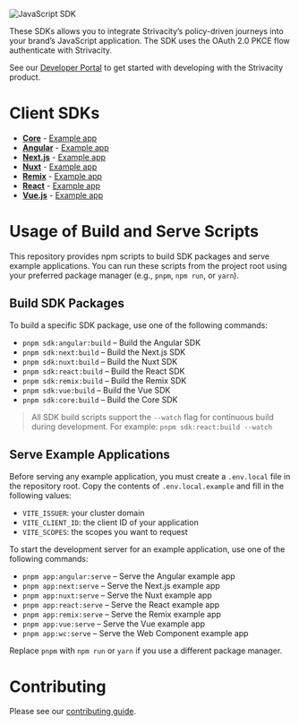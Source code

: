 ![JavaScript SDK](https://static.strivacity.com/images/javascript-sdk.png)

These SDKs allows you to integrate Strivacity’s policy-driven journeys into your brand’s JavaScript application. The SDK uses the OAuth 2.0 PKCE flow authenticate with Strivacity.

See our [Developer Portal](https://www.strivacity.com/learn-support/developer-hub) to get started with developing with the Strivacity product.

# Client SDKs

- **[Core](https://github.com/Strivacity/sdk-js/tree/main/packages/sdk-core)** - [Example app](https://github.com/Strivacity/sdk-js/tree/main/apps/web-component)
- **[Angular](https://github.com/Strivacity/sdk-js/tree/main/packages/sdk-angular)** - [Example app](https://github.com/Strivacity/sdk-js/tree/main/apps/angular)
- **[Next.js](https://github.com/Strivacity/sdk-js/tree/main/packages/sdk-next)** - [Example app](https://github.com/Strivacity/sdk-js/tree/main/apps/next)
- **[Nuxt](https://github.com/Strivacity/sdk-js/tree/main/packages/sdk-nuxt)** - [Example app](https://github.com/Strivacity/sdk-js/tree/main/apps/nuxt)
- **[Remix](https://github.com/Strivacity/sdk-js/tree/main/packages/sdk-remix)** - [Example app](https://github.com/Strivacity/sdk-js/tree/main/apps/remix)
- **[React](https://github.com/Strivacity/sdk-js/tree/main/packages/sdk-react)** - [Example app](https://github.com/Strivacity/sdk-js/tree/main/apps/react)
- **[Vue.js](https://github.com/Strivacity/sdk-js/tree/main/packages/sdk-vue)** - [Example app](https://github.com/Strivacity/sdk-js/tree/main/apps/vue)

# Usage of Build and Serve Scripts

This repository provides npm scripts to build SDK packages and serve example applications. You can run these scripts from the project root using your preferred package manager (e.g., `pnpm`, `npm run`, or `yarn`).

## Build SDK Packages

To build a specific SDK package, use one of the following commands:

- `pnpm sdk:angular:build` – Build the Angular SDK
- `pnpm sdk:next:build` – Build the Next.js SDK
- `pnpm sdk:nuxt:build` – Build the Nuxt SDK
- `pnpm sdk:react:build` – Build the React SDK
- `pnpm sdk:remix:build` – Build the Remix SDK
- `pnpm sdk:vue:build` – Build the Vue SDK
- `pnpm sdk:core:build` – Build the Core SDK

> All SDK build scripts support the `--watch` flag for continuous build during development. For example: `pnpm sdk:react:build --watch`

## Serve Example Applications

Before serving any example application, you must create a `.env.local` file in the repository root. Copy the contents of `.env.local.example` and fill in the following values:

- `VITE_ISSUER`: your cluster domain
- `VITE_CLIENT_ID`: the client ID of your application
- `VITE_SCOPES`: the scopes you want to request

To start the development server for an example application, use one of the following commands:

- `pnpm app:angular:serve` – Serve the Angular example app
- `pnpm app:next:serve` – Serve the Next.js example app
- `pnpm app:nuxt:serve` – Serve the Nuxt example app
- `pnpm app:react:serve` – Serve the React example app
- `pnpm app:remix:serve` – Serve the Remix example app
- `pnpm app:vue:serve` – Serve the Vue example app
- `pnpm app:wc:serve` – Serve the Web Component example app

Replace `pnpm` with `npm run` or `yarn` if you use a different package manager.

# Contributing

Please see our [contributing guide](./CONTRIBUTING.md).
